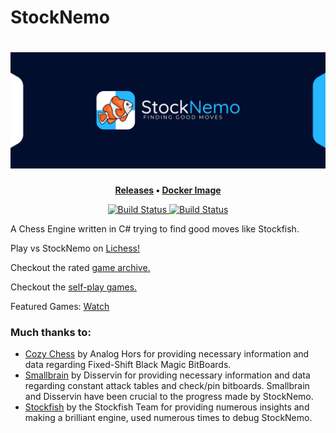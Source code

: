# StockNemo

<h1 align="center">
	<img
		width="625"
		alt="The Lounge"
		src=".readme/Logo/Banner.png">
</h1>

<p align="center">
	<strong>
		<a href="https://github.com/TheBlackPlague/StockNemo/releases">Releases</a>
        •
		<a href="https://github.com/TheBlackPlague/StockNemo/pkgs/container/stocknemo">Docker Image</a>
	</strong>
</p>

<p align="center">
<a href="https://github.com/TheBlackPlague/StockNemo/actions">
<img
		alt="Build Status"
		src="https://github.com/TheBlackPlague/StockNemo/workflows/.NET Core Build/badge.svg"
>
</a>

<a href="https://github.com/TheBlackPlague/StockNemo/actions">
<img
		alt="Build Status"
		src="https://github.com/TheBlackPlague/StockNemo/workflows/.NET Core Unit Test/badge.svg"
>
</a>
</p>

A Chess Engine written in C# trying to find good moves like Stockfish.

Play vs StockNemo on <a href="https://lichess.org/?user=StockNemo#friend">Lichess!</a> 

Checkout the rated <a href="https://lichess.org/@/StockNemo/rated">game archive.</a>

Checkout the <a href="https://github.com/TheBlackPlague/StockNemo-SelfPlay/blob/main/2.0.0.3/GAMES.md"> self-play games.</a> 
 
Featured Games: [Watch](FEATUREDGAMES.md)

### Much thanks to:
- [Cozy Chess](https://github.com/analog-hors/cozy-chess) by Analog Hors for
providing necessary information and data regarding Fixed-Shift Black Magic
BitBoards.
- [Smallbrain](https://github.com/Disservin/Smallbrain) by Disservin for
providing necessary information and data regarding constant attack tables and
check/pin bitboards. Smallbrain and Disservin have been crucial to the
progress made by StockNemo.
- [Stockfish](https://github.com/official-stockfish/Stockfish) by the
Stockfish Team for providing numerous insights and making a brilliant engine,
used numerous times to debug StockNemo.
